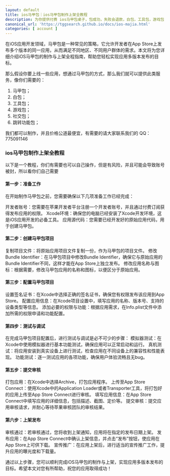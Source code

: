 ```yaml
---
layout: default
title: ios马甲包｜ios马甲包制作上架全教程
description: 为你提供付费 ios马甲包桌子，包成功，失败会退款，白包，工具包，游戏包，社交包，跳转功能包，都可以制作，只要你想要，我们团队都可以提供服务，并且不成功包退款。
canonical_url: 'https://tggsearch.github.io/docs/ios-majia.html'
categories: [ account ]
---
```

在iOS应用开发领域，马甲包是一种常见的策略，它允许开发者在App Store上发布多个版本的同一应用，从而满足不同地区、不同用户群体的需求。本文将为您详细介绍iOS马甲包的制作与上架全程指南，帮助您轻松实现应用多版本发布的目标。

那么假设你要上线一些应用，想通过马甲包的方式，那么我们就可以提供此类服务，像你们需要的：

1. 马甲包；
2. 白包；
3. 工具包；
4. 游戏包；
5. 社交包；
6. 跳转功能包；

<p class="red-text-word">
我们都可以制作，并且价格公道最便宜，有需要的请大家联系我们的 QQ：775091146
</p>

### ios马甲包制作上架全教程
以下是一个教程，你们有需要也可以自己操作，但是有风险，并且可能会导致账号被封，所以看你们自己需要

#### 第一步：准备工作
在开始制作马甲包之前，您需要确保以下几项准备工作已经完成：

开发者账号：您需要在苹果开发者平台注册一个开发者账号，并且通过付费订阅获得发布应用的权限。
Xcode环境：确保您的电脑已经安装了Xcode开发环境，这是iOS应用开发的必备工具。
应用源代码：您需要已经开发好的原始应用代码，用于创建马甲包。

#### 第二步：创建马甲包项目
复制项目文件：将原始应用项目文件复制一份，作为马甲包的项目文件。
修改Bundle Identifier：在马甲包项目中修改Bundle Identifier，确保它与原始应用的Bundle Identifier不同，这样才能在App Store上独立发布。
修改应用名称与图标：根据需要，修改马甲包应用的名称和图标，以便区分于原始应用。

#### 第三步：配置马甲包项目
设置签名证书：在Xcode中选择正确的签名证书，确保您有权限发布该应用到App Store。
配置应用信息：在Xcode项目设置中，填写应用的名称、版本号、支持的设备类型等信息。
添加必要的权限与功能：根据应用需求，在Info.plist文件中添加所需的权限申请和功能配置。

#### 第四步：测试与调试
在完成马甲包项目配置后，进行测试与调试是必不可少的步骤：
模拟器测试：在Xcode中使用模拟器进行基本功能测试，确保应用可以正常启动和运行。
真机测试：将应用安装到真实设备上进行测试，检查应用在不同设备上的兼容性和性能表现。
功能测试：逐一测试应用的各项功能，确保用户体验流畅且无bug。

#### 第五步：提交审核
打包应用：在Xcode中选择Archive，打包应用程序。
上传至App Store Connect：使用Xcode中的Application Loader或者Transporter工具，将打包好的应用上传至App Store Connect进行审核。
填写应用信息：在App Store Connect中填写应用的详细信息，包括描述、截图、定价等。
提交审核：提交应用审核请求，并耐心等待苹果审核团队的审核结果。

#### 第六步：上架发布
审核通过：若审核通过，您将收到上架通知，应用将在指定的发布日期上架。
发布应用：在App Store Connect中确认上架信息，并点击“发布”按钮，使应用在App Store上可供下载。
宣传推广：在应用上架后，进行适当的宣传推广工作，提升应用的曝光度和下载量。

通过以上步骤，您可以顺利完成iOS马甲包的制作与上架，实现应用多版本发布的目标。希望本文对您有所帮助，祝您的应用取得成功！
